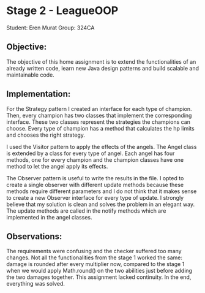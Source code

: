# Stage 2 - LeagueOOP
Student: Eren Murat
Group: 324CA

## Objective:
The objective of this home assignment is to extend the functionalities
of an already written code, learn new Java design patterns and build
scalable and maintainable code.

## Implementation:
For the Strategy pattern I created an interface for each type of
champion. Then, every champion has two classes that implement the
corresponding interface. These two classes represent the strategies
the champions can choose. Every type of champion has a method that
calculates the hp limits and chooses the right strategy.

I used the Visitor pattern to apply the effects of the angels. The
Angel class is extended by a class for every type of angel. Each angel
has four methods, one for every champion and the champion classes have one
method to let the angel apply its effects.

The Observer pattern is useful to write the results in the file. I
opted to create a single observer with different update methods because
these methods require different parameters and I do not think that it makes
sense to create a new Observer interface for every type of update. I
strongly believe that my solution is clean and solves the problem in an
elegant way. The update methods are called in the notify methods which are
implemented in the angel classes.

## Observations:
The requirements were confusing and the checker suffered too many
changes. Not all the functionalities from the stage 1 worked the
same: damage is rounded after every multiplier now, compared to the stage 1
when we would apply Math.round() on the two abilities just before
adding the two damages together. This assignment lacked continuity. In the
end, everything was solved.

